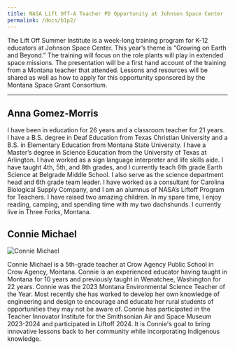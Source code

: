 ```yaml
---
title: NASA Lift Off-A Teacher PD Opportunity at Johnson Space Center
permalink: /docs/b1p2/
---
```


The Lift Off Summer Institute is a week-long training program for K-12 educators at Johnson Space Center. This year’s theme is “Growing on Earth and Beyond.” The training will focus on the role plants will play in extended space missions. The presentation will be a first hand account of the training from a Montana teacher that attended. Lessons and resources will be shared as well as how to apply for this opportunity sponsored by the Montana Space Grant Consortium.

***

## Anna Gomez-Morris

I have been in education for 26 years and a classroom teacher for 21 years.  I have a B.S. degree in Deaf Education from Texas Christian University and a B.S. in Elementary Education from Montana State University. I have a Master’s degree in Science Education from the University of Texas at Arlington. I have worked as a sign language interpreter and life skills aide. I have taught 4th, 5th, and 8th grades, and I currently teach 6th grade Earth Science at Belgrade Middle School. I also serve as the science department head and 6th grade team leader. I have worked as a consultant for Carolina Biological Supply Company, and I am an alumnus of NASA’s Liftoff Program for Teachers.   I have raised two amazing children.  In my spare time, I enjoy reading, camping, and spending time with my two dachshunds.  I currently live in Three Forks, Montana.

## Connie Michael

![Connie Michael](../monday/breakout1/images/michael.jpg)

Connie Michael is a 5th-grade teacher at Crow Agency Public School in Crow Agency, Montana.  Connie is an experienced educator having taught in Montana for 10 years and previously taught in Wenatchee, Washington for 22 years. Connie was the 2023 Montana Environmental Science Teacher of the Year. Most recently she has worked to develop her own knowledge of engineering and design to encourage and educate her rural students of opportunities they may not be aware of.  Connie has participated in the Teacher Innovator Institute for the Smithsonian Air and Space Museum 2023-2024 and participated in Liftoff 2024. It is Connie's goal to bring innovative lessons back to her community while incorporating Indigenous knowledge. 